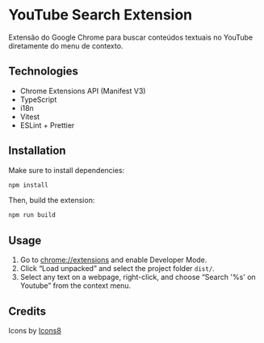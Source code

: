 # YouTube Search Extension

Extensão do Google Chrome para buscar conteúdos textuais no YouTube diretamente do menu de contexto.

## Technologies

- Chrome Extensions API (Manifest V3)
- TypeScript
- i18n
- Vitest
- ESLint + Prettier

## Installation

Make sure to install dependencies:

```bash
npm install
```

Then, build the extension:

```bash
npm run build
```

## Usage

1. Go to [chrome://extensions](chrome://extensions) and enable Developer Mode.
2. Click “Load unpacked” and select the project folder `dist/`.
3. Select any text on a webpage, right-click, and choose “Search '%s' on Youtube” from the context menu.

## Credits

Icons by [Icons8](https://icons8.com)
